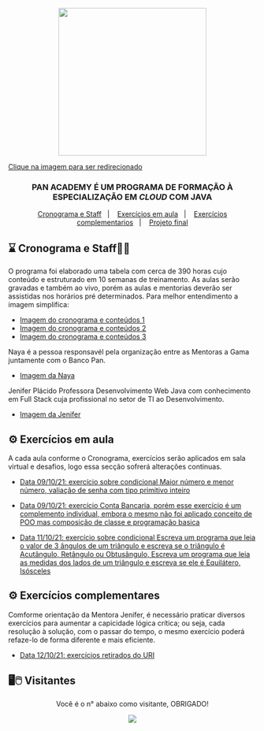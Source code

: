 <p align="center">
  <a href="https://bancopan.corporate.gama.academy/" target="_blank">
    <img align="center" width="300" src="https://github.com/WCL79/imagnes_diversas/blob/master/logoPan.JPG" style="max-width:100%;">
    <p>Clique na imagem para ser redirecionado</p>
  </a>
</p>

<h3 align="center">
PAN ACADEMY É UM PROGRAMA DE FORMAÇÃO À ESPECIALIZAÇÃO EM <i>CLOUD</i> COM JAVA
</h3>


<p align="center">
  <a href="#-cronograma">Cronograma e  Staff</a>&nbsp;&nbsp;&nbsp;|&nbsp;&nbsp;&nbsp;
  <a href="#-exercicos">Exercícios em aula</a>&nbsp;&nbsp;&nbsp;|&nbsp;&nbsp;&nbsp;
  <a href="#-exercicos">Exercícios complementarios</a>&nbsp;&nbsp;&nbsp;|&nbsp;&nbsp;&nbsp;
  <a href="#-projetos">Projeto final</a>
</p>

## :hourglass: Cronograma e  Staff:woman_teacher:


O programa foi elaborado uma tabela com cerca de 390 horas cujo conteúdo e estruturado em 10 semanas de treinamento. As aulas serão gravadas e também ao vivo, porém as aulas e
mentorias deverão ser assistidas nos horários pré determinados. Para melhor entendimento a imagem simplifica:

- [Imagem do cronograma e conteúdos 1](https://github.com/WCL79/imagnes_diversas/blob/master/cronogramaPan.JPG)
- [Imagem do cronograma e conteúdos 2](https://github.com/WCL79/imagnes_diversas/blob/master/cronogramaPan2.JPG)
- [Imagem do cronograma e conteúdos 3](https://github.com/WCL79/imagnes_diversas/blob/master/cronograma3.JPG)

Naya é a pessoa responsavél pela organização entre as Mentoras a Gama juntamente com o Banco Pan.

- [Imagem da Naya](https://github.com/WCL79/imagnes_diversas/blob/master/staffNaya.png)

Jenifer Plácido Professora Desenvolvimento Web Java com conhecimento em Full Stack cuja profissional no setor de TI ao Desenvolvimento.

- [Imagem da Jenifer](https://github.com/WCL79/imagnes_diversas/blob/master/mentoraJeniffer.JPG)


## ⚙️ Exercícios em aula

A cada aula conforme o Cronograma, exercícios serão aplicados em sala virtual e desafios, logo essa secção sofrerá alterações continuas.

- [Data 09/10/21: exercício sobre condicional Maior número e menor número, valiação de senha com tipo primitivo inteiro](https://github.com/WCL79/Gama_Aulas_Java/tree/master/src/aulaInteiro091021)

- [Data 09/10/21: exercício Conta Bancaria, porém esse exercício é um complemento individual, embora o mesmo não foi aplicado conceito de POO mas composição de classe e programação basica](https://github.com/WCL79/Gama_Aulas_Java/tree/master/src/aula091021)

- [Data 11/10/21: exercício sobre condicional Escreva um programa que leia o valor de 3 ângulos de um triângulo e escreva se o triângulo é Acutângulo, Retângulo ou Obtusângulo, Escreva um programa que leia as medidas dos lados de um triângulo e escreva se ele é Equilátero, Isósceles](https://github.com/WCL79/Pan_Gama_Aulas_Java/tree/master/src/aula111021)

## ⚙️ Exercícios complementares

Comforme orientação da Mentora Jenifer, é necessário praticar diversos exercícios para aumentar a capicidade lógica crítica; ou seja, cada resolução à solução, com o passar do tempo, o mesmo exercício poderá refaze-lo de forma diferente e mais eficiente.

- [Data 12/10/21: exercícios retirados do URI](https://github.com/WCL79/Pan_Gama_Aulas_Java/tree/master/src/exercicioscomplmentaresurionlinejudge)


## 🖥️🖱️ Visitantes

<p align="center">Você é o n° abaixo como visitante, OBRIGADO!</p>
<p align="center">   <img alingn="center" src="https://profile-counter.glitch.me/Pan_Gama_Aulas_Java/count.svg" /></p>


